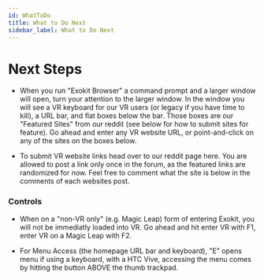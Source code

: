 ```yaml
---
id: WhatToDo
title: What to Do Next
sidebar_label: What to Do Next
---
```


# Next Steps
- When you run "Exokit Browser" a command prompt and a larger window will open, turn your attention to the larger window. In the window you will see a VR keyboard for our VR users (or legacy if you have time to kill), a URL bar, and flat boxes below the bar. Those boxes are our "Featured Sites" from our reddit (see below for how to submit sites for feature). Go ahead and enter any VR website URL, or point-and-click on any of the sites on the boxes below.

- To submit VR website links head over to our reddit page here. You are allowed to post a link only once in the forum, as the featured links are randomized for now. Feel free to comment what the site is below in the comments of each websites post.

### Controls

- When on a "non-VR only" (e.g. Magic Leap) form of entering Exokit, you will not be immediatly loaded into VR. Go ahead and hit enter VR with F1, enter VR on a Magic Leap with F2.

- For Menu Access (the homepage URL bar and keyboard), "E" opens menu if using a keyboard, with a HTC Vive, accessing the menu comes by hitting the button ABOVE the thumb trackpad.
